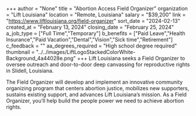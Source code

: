 +++
author = "None"
title = "Abortion Access Field Organizer"
organization = "Lift Louisiana"
location = "Remote, Louisiana"
salary = "$39,200"
link = "https://www.liftlouisiana.org/field-organizer"
sort_date = "2024-02-13"
created_at = "February 13, 2024"
closing_date = "February 25, 2024"
a_job_type = ["Full Time","Temporary"]
b_benefits = ["Paid Leave","Health Insurance","Paid Vacation","Dental","Vision","Sick time","Retirement"]
c_feedback = ""
aa_degrees_required = "High school degree required"
thumbnail = "../../images/LiftLogoStackedColorWhite-Background_4a44028e.png"
+++
Lift Louisiana seeks a Field Organizer to oversee outreach and door-to-door deep canvassing for reproductive rights in Slidell, Louisiana.

The Field Organizer will develop and implement an innovative community organizing program that centers abortion justice, mobilizes new supporters, sustains existing support, and advances Lift Louisiana’s mission. As a Field Organizer, you’ll help build the people power we need to achieve abortion rights.
